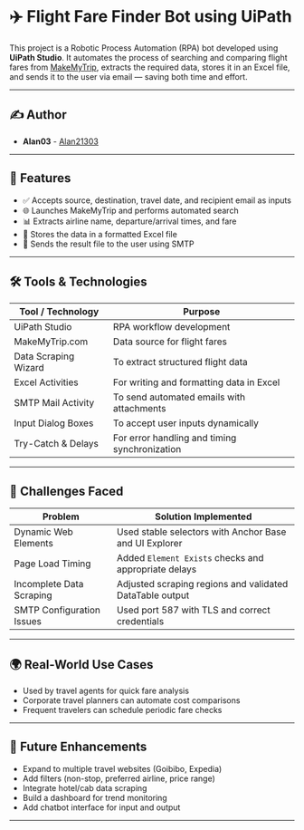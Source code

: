 # ✈️ Flight Fare Finder Bot using UiPath

This project is a Robotic Process Automation (RPA) bot developed using **UiPath Studio**. It automates the process of searching and comparing flight fares from [MakeMyTrip](https://www.makemytrip.com), extracts the required data, stores it in an Excel file, and sends it to the user via email — saving both time and effort.

---

## ✍️ Author

- **Alan03** - [Alan21303](https://github.com/Alan21303)

---

## 📌 Features

- ✅ Accepts source, destination, travel date, and recipient email as inputs
- 🌐 Launches MakeMyTrip and performs automated search
- 📊 Extracts airline name, departure/arrival times, and fare
- 📝 Stores the data in a formatted Excel file
- 📧 Sends the result file to the user using SMTP

---

## 🛠️ Tools & Technologies

| Tool / Technology    | Purpose                                       |
| -------------------- | --------------------------------------------- |
| UiPath Studio        | RPA workflow development                      |
| MakeMyTrip.com       | Data source for flight fares                  |
| Data Scraping Wizard | To extract structured flight data             |
| Excel Activities     | For writing and formatting data in Excel      |
| SMTP Mail Activity   | To send automated emails with attachments     |
| Input Dialog Boxes   | To accept user inputs dynamically             |
| Try-Catch & Delays   | For error handling and timing synchronization |

---

## 🧩 Challenges Faced

| Problem                   | Solution Implemented                                     |
| ------------------------- | -------------------------------------------------------- |
| Dynamic Web Elements      | Used stable selectors with Anchor Base and UI Explorer   |
| Page Load Timing          | Added `Element Exists` checks and appropriate delays     |
| Incomplete Data Scraping  | Adjusted scraping regions and validated DataTable output |
| SMTP Configuration Issues | Used port 587 with TLS and correct credentials           |

---

## 🌍 Real-World Use Cases

- Used by travel agents for quick fare analysis
- Corporate travel planners can automate cost comparisons
- Frequent travelers can schedule periodic fare checks

---

## 🔮 Future Enhancements

- Expand to multiple travel websites (Goibibo, Expedia)
- Add filters (non-stop, preferred airline, price range)
- Integrate hotel/cab data scraping
- Build a dashboard for trend monitoring
- Add chatbot interface for input and output

---
